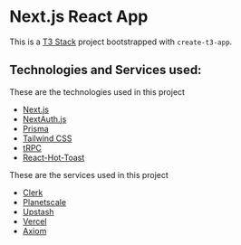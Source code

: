 # Next.js React App

This is a [T3 Stack](https://create.t3.gg/) project bootstrapped with `create-t3-app`.

## Technologies and Services used: 
These are the technologies used in this project

- [Next.js](https://nextjs.org)
- [NextAuth.js](https://next-auth.js.org)
- [Prisma](https://prisma.io)
- [Tailwind CSS](https://tailwindcss.com)
- [tRPC](https://trpc.io)
- [React-Hot-Toast](https://react-hot-toast.com/)

These are the services used in this project

- [Clerk](https://clerk.com/?utm_campaign=theo-dtc)
- [Planetscale](https://planetscale.com/?ref=theo)
- [Upstash](https://upstash.com/?utm_source=theo_qstash)
- [Vercel](https://vercel.com/dashboard?ref=theo)
- [Axiom](https://axiom.co/?ref=theo)


